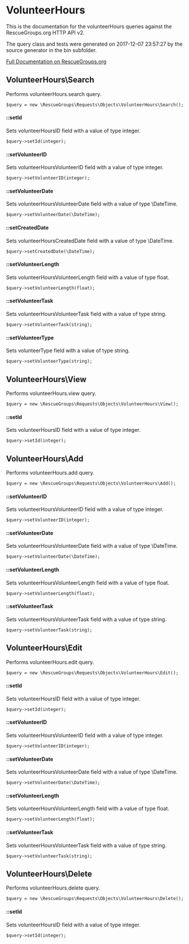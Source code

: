 # VolunteerHours

This is the documentation for the volunteerHours queries against the RescueGroups.org HTTP API v2.

The query class and tests were generated on 2017-12-07 23:57:27 by the source generator in the bin subfolder.

[Full Documentation on RescueGroups.org](https://userguide.rescuegroups.org/display/APIDG/Object+definitions#Objectdefinitions-volunteerHours)

## VolunteerHours\Search

Performs volunteerHours.search query.

    $query = new \RescueGroups\Requests\Objects\VolunteerHours\Search();

#### ::setId

Sets volunteerHoursID field with a value of type integer.

    $query->setId(integer);

#### ::setVolunteerID

Sets volunteerHoursVolunteerID field with a value of type integer.

    $query->setVolunteerID(integer);

#### ::setVolunteerDate

Sets volunteerHoursVolunteerDate field with a value of type \DateTime.

    $query->setVolunteerDate(\DateTime);

#### ::setCreatedDate

Sets volunteerHoursCreatedDate field with a value of type \DateTime.

    $query->setCreatedDate(\DateTime);

#### ::setVolunteerLength

Sets volunteerHoursVolunteerLength field with a value of type float.

    $query->setVolunteerLength(float);

#### ::setVolunteerTask

Sets volunteerHoursVolunteerTask field with a value of type string.

    $query->setVolunteerTask(string);

#### ::setVolunteerType

Sets volunteerType field with a value of type string.

    $query->setVolunteerType(string);



## VolunteerHours\View

Performs volunteerHours.view query.

    $query = new \RescueGroups\Requests\Objects\VolunteerHours\View();

#### ::setId

Sets volunteerHoursID field with a value of type integer.

    $query->setId(integer);



## VolunteerHours\Add

Performs volunteerHours.add query.

    $query = new \RescueGroups\Requests\Objects\VolunteerHours\Add();

#### ::setVolunteerID

Sets volunteerHoursVolunteerID field with a value of type integer.

    $query->setVolunteerID(integer);

#### ::setVolunteerDate

Sets volunteerHoursVolunteerDate field with a value of type \DateTime.

    $query->setVolunteerDate(\DateTime);

#### ::setVolunteerLength

Sets volunteerHoursVolunteerLength field with a value of type float.

    $query->setVolunteerLength(float);

#### ::setVolunteerTask

Sets volunteerHoursVolunteerTask field with a value of type string.

    $query->setVolunteerTask(string);



## VolunteerHours\Edit

Performs volunteerHours.edit query.

    $query = new \RescueGroups\Requests\Objects\VolunteerHours\Edit();

#### ::setId

Sets volunteerHoursID field with a value of type integer.

    $query->setId(integer);

#### ::setVolunteerID

Sets volunteerHoursVolunteerID field with a value of type integer.

    $query->setVolunteerID(integer);

#### ::setVolunteerDate

Sets volunteerHoursVolunteerDate field with a value of type \DateTime.

    $query->setVolunteerDate(\DateTime);

#### ::setVolunteerLength

Sets volunteerHoursVolunteerLength field with a value of type float.

    $query->setVolunteerLength(float);

#### ::setVolunteerTask

Sets volunteerHoursVolunteerTask field with a value of type string.

    $query->setVolunteerTask(string);



## VolunteerHours\Delete

Performs volunteerHours.delete query.

    $query = new \RescueGroups\Requests\Objects\VolunteerHours\Delete();

#### ::setId

Sets volunteerHoursID field with a value of type integer.

    $query->setId(integer);





